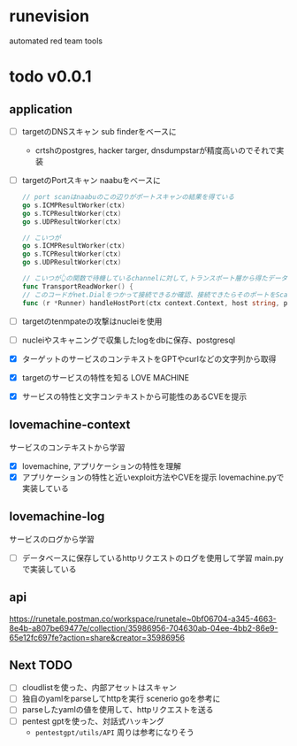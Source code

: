 # runevision
automated red team tools

# todo v0.0.1
## application
- [ ] targetのDNSスキャン sub finderをベースに
    - crtshのpostgres, hacker targer, dnsdumpstarが精度高いのでそれで実装
- [ ] targetのPortスキャン naabuをベースに
    ```go
    // port scanはnaabuのこの辺りがポートスキャンの結果を得ている
    go s.ICMPResultWorker(ctx)
	go s.TCPResultWorker(ctx)
	go s.UDPResultWorker(ctx)
    ```
    ``` go
    // こいつが
    go s.ICMPResultWorker(ctx)
	go s.TCPResultWorker(ctx)
	go s.UDPResultWorker(ctx)

    // こいつが👆の関数で待機しているchannelに対して,トランスポート層から得たデータをloopBackScanCaseCallbackかtransportReaderCallbackを使ってスキャンの結果送信している
    func TransportReadWorker() {
    // このコードがnet.Dialをつかって接続できるか確認、接続できたらそのポートをScanResultsに返す
    func (r *Runner) handleHostPort(ctx context.Context, host string, p *port.Port) {
    ```

- [ ] targetのtenmpateの攻撃はnucleiを使用
- [ ] nucleiやスキャニングで収集したlogをdbに保存、postgresql

- [x] ターゲットのサービスのコンテキストをGPTやcurlなどの文字列から取得
- [x] targetのサービスの特性を知る LOVE MACHINE
- [x] サービスの特性と文字コンテキストから可能性のあるCVEを提示

## lovemachine-context
サービスのコンテキストから学習
- [x] lovemachine, アプリケーションの特性を理解
- [x] アプリケーションの特性と近いexploit方法やCVEを提示
lovemachine.pyで実装している

## lovemachine-log
サービスのログから学習
- [ ] データベースに保存しているhttpリクエストのログを使用して学習
main.pyで実装している


## api
https://runetale.postman.co/workspace/runetale~0bf06704-a345-4663-8e4b-a807be69477e/collection/35986956-704630ab-04ee-4bb2-86e9-65e12fc697fe?action=share&creator=35986956

## Next TODO
- [ ] cloudlistを使った、内部アセットはスキャン
- [ ] 独自のyamlをparseしてhttpを実行 scenerio goを参考に
- [ ] parseしたyamlの値を使用して、httpリクエストを送る
- [ ] pentest gptを使った、対話式ハッキング
    - `pentestgpt/utils/API` 周りは参考になりそう